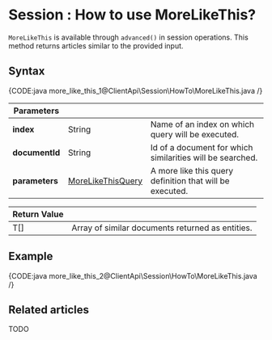 # Session : How to use MoreLikeThis?

`MoreLikeThis` is available through `advanced()` in session operations. This method returns articles similar to the provided input.

## Syntax

{CODE:java more_like_this_1@ClientApi\Session\HowTo\MoreLikeThis.java /}

| Parameters | | |
| ------------- | ------------- | ----- |
| **index** | String | Name of an index on which query will be executed. |
| **documentId** | String | Id of a document for which similarities will be searched. |
| **parameters** | [MoreLikeThisQuery](../../../glossary/more-like-this-query) | A more like this query definition that will be executed. |

| Return Value | |
| ------------- | ----- |
| T[] | Array of similar documents returned as entities. |

## Example

{CODE:java more_like_this_2@ClientApi\Session\HowTo\MoreLikeThis.java /}

## Related articles

TODO
